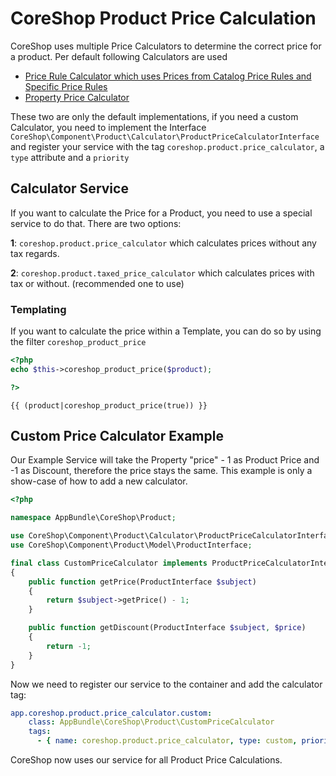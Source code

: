 # CoreShop Product Price Calculation

CoreShop uses multiple Price Calculators to determine the correct price for a product. Per default following Calculators are used

 - [Price Rule Calculator which uses Prices from Catalog Price Rules and Specific Price Rules](https://github.com/coreshop/CoreShop/blob/master/src/CoreShop/Bundle/ProductBundle/Calculator/PriceRuleCalculator.php)
 - [Property Price Calculator](https://github.com/coreshop/CoreShop/blob/master/src/CoreShop/Bundle/ProductBundle/Calculator/PropertyPriceCalculator.php)

These two are only the default implementations, if you need a custom Calculator, you need to implement the Interface
```CoreShop\Component\Product\Calculator\ProductPriceCalculatorInterface``` and register your service with the tag
```coreshop.product.price_calculator```, a ```type``` attribute and a ```priority```

## Calculator Service
If you want to calculate the Price for a Product, you need to use a special service to do that. There are two options:


**1**: ```coreshop.product.price_calculator``` which calculates prices without any tax regards.

**2**: ```coreshop.product.taxed_price_calculator``` which calculates prices with tax or without. (recommended one to use)

### Templating
If you want to calculate the price within a Template, you can do so by using the filter ```coreshop_product_price```

<div class="code-section">

```php
<?php
echo $this->coreshop_product_price($product);

?>
```

```twig
{{ (product|coreshop_product_price(true)) }}
```

</div>

## Custom Price Calculator Example

Our Example Service will take the Property "price" - 1 as Product Price and -1 as Discount, therefore the price stays the same.
This example is only a show-case of how to add a new calculator.

```php
<?php

namespace AppBundle\CoreShop\Product;

use CoreShop\Component\Product\Calculator\ProductPriceCalculatorInterface;
use CoreShop\Component\Product\Model\ProductInterface;

final class CustomPriceCalculator implements ProductPriceCalculatorInterface
{
    public function getPrice(ProductInterface $subject)
    {
        return $subject->getPrice() - 1;
    }

    public function getDiscount(ProductInterface $subject, $price)
    {
        return -1;
    }
}
```

Now we need to register our service to the container and add the calculator tag:

```yaml
app.coreshop.product.price_calculator.custom:
    class: AppBundle\CoreShop\Product\CustomPriceCalculator
    tags:
      - { name: coreshop.product.price_calculator, type: custom, priority: 1 }
```

CoreShop now uses our service for all Product Price Calculations.


